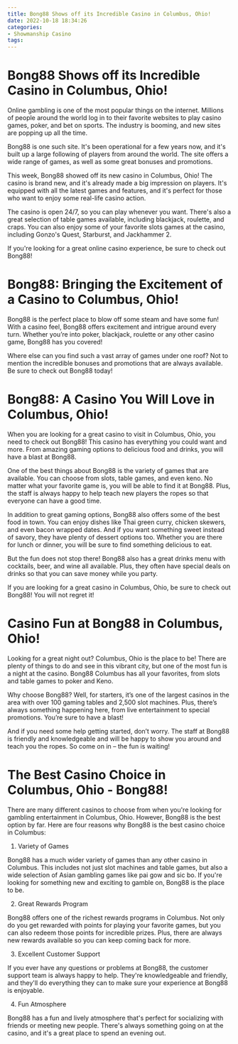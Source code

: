 ```yaml
---
title: Bong88 Shows off its Incredible Casino in Columbus, Ohio!
date: 2022-10-18 18:34:26
categories:
- Showmanship Casino
tags:
---
```



#  Bong88 Shows off its Incredible Casino in Columbus, Ohio!

Online gambling is one of the most popular things on the internet. Millions of people around the world log in to their favorite websites to play casino games, poker, and bet on sports. The industry is booming, and new sites are popping up all the time.

Bong88 is one such site. It's been operational for a few years now, and it's built up a large following of players from around the world. The site offers a wide range of games, as well as some great bonuses and promotions.

This week, Bong88 showed off its new casino in Columbus, Ohio! The casino is brand new, and it's already made a big impression on players. It's equipped with all the latest games and features, and it's perfect for those who want to enjoy some real-life casino action.

The casino is open 24/7, so you can play whenever you want. There's also a great selection of table games available, including blackjack, roulette, and craps. You can also enjoy some of your favorite slots games at the casino, including Gonzo's Quest, Starburst, and Jackhammer 2.

If you're looking for a great online casino experience, be sure to check out Bong88!

#  Bong88: Bringing the Excitement of a Casino to Columbus, Ohio!

Bong88 is the perfect place to blow off some steam and have some fun! With a casino feel, Bong88 offers excitement and intrigue around every turn. Whether you’re into poker, blackjack, roulette or any other casino game, Bong88 has you covered!

Where else can you find such a vast array of games under one roof? Not to mention the incredible bonuses and promotions that are always available. Be sure to check out Bong88 today!

#  Bong88: A Casino You Will Love in Columbus, Ohio!

When you are looking for a great casino to visit in Columbus, Ohio, you need to check out Bong88! This casino has everything you could want and more. From amazing gaming options to delicious food and drinks, you will have a blast at Bong88.

One of the best things about Bong88 is the variety of games that are available. You can choose from slots, table games, and even keno. No matter what your favorite game is, you will be able to find it at Bong88. Plus, the staff is always happy to help teach new players the ropes so that everyone can have a good time.

In addition to great gaming options, Bong88 also offers some of the best food in town. You can enjoy dishes like Thai green curry, chicken skewers, and even bacon wrapped dates. And if you want something sweet instead of savory, they have plenty of dessert options too. Whether you are there for lunch or dinner, you will be sure to find something delicious to eat.

But the fun does not stop there! Bong88 also has a great drinks menu with cocktails, beer, and wine all available. Plus, they often have special deals on drinks so that you can save money while you party.

If you are looking for a great casino in Columbus, Ohio, be sure to check out Bong88! You will not regret it!

#  Casino Fun at Bong88 in Columbus, Ohio!

Looking for a great night out? Columbus, Ohio is the place to be! There are plenty of things to do and see in this vibrant city, but one of the most fun is a night at the casino. Bong88 Columbus has all your favorites, from slots and table games to poker and Keno.

Why choose Bong88? Well, for starters, it’s one of the largest casinos in the area with over 100 gaming tables and 2,500 slot machines. Plus, there’s always something happening here, from live entertainment to special promotions. You’re sure to have a blast!

And if you need some help getting started, don’t worry. The staff at Bong88 is friendly and knowledgeable and will be happy to show you around and teach you the ropes. So come on in – the fun is waiting!

#  The Best Casino Choice in Columbus, Ohio - Bong88!

There are many different casinos to choose from when you're looking for gambling entertainment in Columbus, Ohio. However, Bong88 is the best option by far. Here are four reasons why Bong88 is the best casino choice in Columbus:

1. Variety of Games

Bong88 has a much wider variety of games than any other casino in Columbus. This includes not just slot machines and table games, but also a wide selection of Asian gambling games like pai gow and sic bo. If you're looking for something new and exciting to gamble on, Bong88 is the place to be.

2. Great Rewards Program

Bong88 offers one of the richest rewards programs in Columbus. Not only do you get rewarded with points for playing your favorite games, but you can also redeem those points for incredible prizes. Plus, there are always new rewards available so you can keep coming back for more.

3. Excellent Customer Support

If you ever have any questions or problems at Bong88, the customer support team is always happy to help. They're knowledgeable and friendly, and they'll do everything they can to make sure your experience at Bong88 is enjoyable.

4. Fun Atmosphere

Bong88 has a fun and lively atmosphere that's perfect for socializing with friends or meeting new people. There's always something going on at the casino, and it's a great place to spend an evening out.